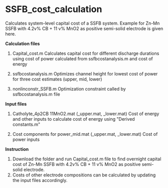 # SSFB_cost_calculation
Calculates system-level capital cost of a SSFB system. Example for Zn-Mn SSFB with 4.2v% CB + 11 v% MnO2 as positive semi-solid electrode is given here.

**Calculation files**
1. Capital_cost.m
Calculates capital cost for different discharge durations using cost of power calculated from ssfbcostanalysis.m and cost of energy

2. ssfbcostanalysis.m 
Optimizes channel height for lowest cost of power for three cost estimates (upper, mid, lower)

3. nonlinconstr_SSFB.m
Optimization constraint called by ssfbcostanalysis.m file

**Input files**
1. Catholyte_4p2CB 11MnO2.mat (_upper.mat, _lower.mat)
Cost of energy and other inputs to calculate cost of energy using "Derived constants.m"

2. Cost components for power_mid.mat (_upper.mat, _lower.mat)
Cost of power inputs

**Instruction**
1. Download the folder and run Capital_cost.m file to find overnight capital cost of Zn-Mn SSFB with 4.2v% CB + 11 v% MnO2 as positive semi-solid electrode.
2. Costs of other electrode compositions can be calculated by updating the input files accordingly.
